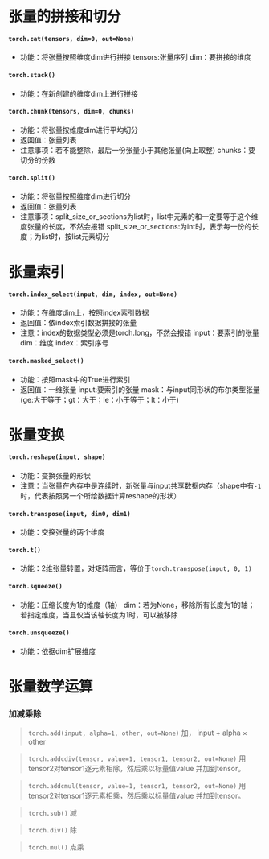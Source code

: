 # 张量的拼接和切分

#### `torch.cat(tensors, dim=0, out=None)`

- 功能：将张量按照维度dim进行拼接
 tensors:张量序列
 dim：要拼接的维度

#### `torch.stack()`

- 功能：在新创建的维度dim上进行拼接

#### `torch.chunk(tensors, dim=0, chunks)`

- 功能：将张量按维度dim进行平均切分
- 返回值：张量列表
- 注意事项：若不能整除，最后一份张量小于其他张量(向上取整)
  chunks：要切分的份数

#### `torch.split()`

- 功能：将张量按照维度dim进行切分
- 返回值：张量列表
- 注意事项：split_size_or_sections为list时，list中元素的和一定要等于这个维度张量的长度，不然会报错
  split_size_or_sections:为int时，表示每一份的长度；为list时，按list元素切分

# 张量索引

#### `torch.index_select(input, dim, index, out=None)`

- 功能：在维度dim上，按照index索引数据
- 返回值：依index索引数据拼接的张量
- 注意：index的数据类型必须是torch.long，不然会报错
  input：要索引的张量
  dim：维度
  index：索引序号

#### `torch.masked_select()`

- 功能：按照mask中的True进行索引
- 返回值：一维张量
  input:要索引的张量
  mask：与input同形状的布尔类型张量(ge:大于等于；gt：大于；le：小于等于；lt：小于)

# 张量变换

#### `torch.reshape(input, shape)`

- 功能：变换张量的形状
- 注意：当张量在内存中是连续时，新张量与input共享数据内存（shape中有`-1`时，代表按照另一个所给数据计算reshape的形状）
  
#### `torch.transpose(input, dim0, dim1)`

- 功能：交换张量的两个维度

#### `torch.t()`

- 功能：2维张量转置，对矩阵而言，等价于`torch.transpose(input, 0, 1)`

#### `torch.squeeze()`

- 功能：压缩长度为1的维度（轴）
  dim：若为None，移除所有长度为1的轴；若指定维度，当且仅当该轴长度为1时，可以被移除

#### `torch.unsqueeze()`

- 功能：依据dim扩展维度

# 张量数学运算

### 加减乘除

> ``torch.add(input, alpha=1, other, out=None)``
> 加， input + alpha × other

> ``torch.addcdiv(tensor, value=1, tensor1, tensor2, out=None)`` 
> 用tensor2对tensor1逐元素相除，然后乘以标量值value 并加到tensor。

> ``torch.addcmul(tensor, value=1, tensor1, tensor2, out=None)``
> 用tensor2对tensor1逐元素相乘，然后乘以标量值value 并加到tensor。

> ``torch.sub()``
> 减

> ``torch.div()``
> 除

> ``torch.mul()``
> 点乘